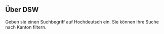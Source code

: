 ## Über DSW

Geben sie einen Suchbegriff auf Hochdeutsch ein. Sie können Ihre Suche nach Kanton filtern.
